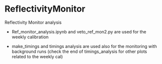 # ReflectivityMonitor
Reflectivity Monitor analysis


- Ref_monitor_analysis.ipynb and veto_ref_mon2.py are used for the weekly calibration

- make_timings and timings analysis are used also for the monitoring with background runs (check the end of timings_analysis for other plots related to the weekly cal)
